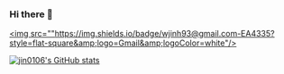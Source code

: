 ### Hi there 👋

<a href="mailto:wjinh93@gmail.com" target="_blank"><img src=""https://img.shields.io/badge/wjinh93@gmail.com-EA4335?style=flat-square&amp;logo=Gmail&amp;logoColor=white"/></a>

[![jin0106's GitHub stats](https://github-readme-stats.vercel.app/api?username=jin0106)](https://github.com/jin0106/github-readme-stats)


<!--
**jin0106/jin0106** is a ✨ _special_ ✨ repository because its `README.md` (this file) appears on your GitHub profile.

Here are some ideas to get you started:

- 🔭 I’m currently working on ...
- 🌱 I’m currently learning ...
- 👯 I’m looking to collaborate on ...
- 🤔 I’m looking for help with ...
- 💬 Ask me about ...
- 📫 How to reach me: ...
- 😄 Pronouns: ...
- ⚡ Fun fact: ...
-->
